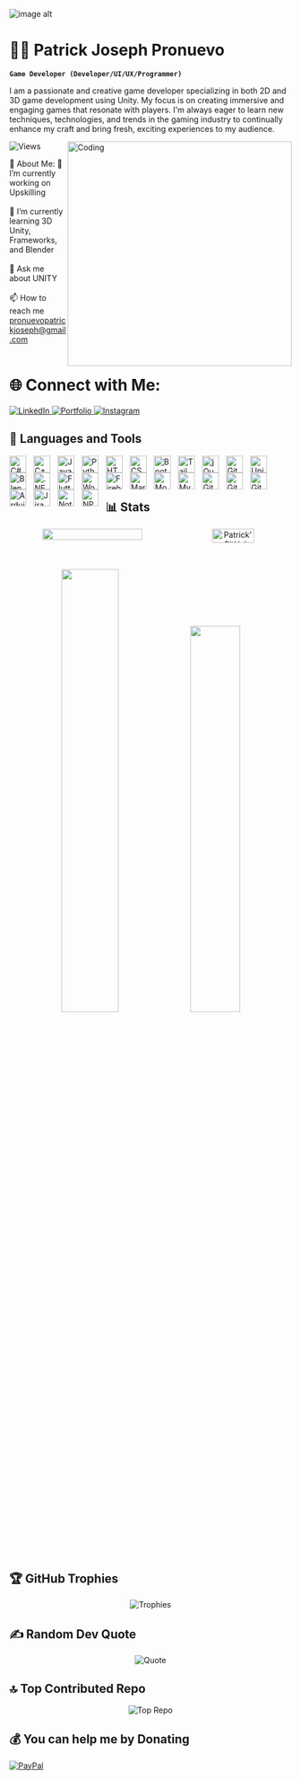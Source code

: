 ![image alt]([(https://wallpapercat.com/w/full/c/7/e/5823589-2920x1640-desktop-hd-boy-programmer-wallpaper-image.jpg)](https://github.com/3xjoseph/3xjoseph/blob/08e87fe84ac53349e2017ed850424a1796adc073/Patrick%20joseph%20pronuevo.png)) 
# 👨‍💻 Patrick Joseph Pronuevo

**`Game Developer (Developer/UI/UX/Programmer)`**

I am a passionate and creative game developer specializing in both 2D and 3D game development using Unity. My focus is on creating immersive and engaging games that resonate with players. I'm always eager to learn new techniques, technologies, and trends in the gaming industry to continually enhance my craft and bring fresh, exciting experiences to my audience.

<img align="right" alt="Coding" width="400" src="https://media.tenor.com/fmNdyGN4z5kAAAAi/hacking-lucy.gif">
<img src="https://visitcount.itsvg.in/api?id=knjk&icon=0&color=0" alt="Views"/>

💫 About Me:
🔭 I’m currently working on Upskilling<br><br>
🌱 I’m currently learning 3D Unity, Frameworks, and Blender<br><br>
💬 Ask me about UNITY<br><br>
📫 How to reach me pronuevopatrickjoseph@gmail.com<br><br>

# 🌐 Connect with Me:
<a href="https://www.linkedin.com/in/patrick-joseph-pronuevo">
  <img src="https://img.shields.io/badge/LinkedIn-%230A66C2.svg?logo=LinkedIn&logoColor=white" alt="LinkedIn" />
</a>
<a href="https://patrickjoseph-pronuevos-portfolio.vercel.app/">
  <img src="https://img.shields.io/badge/Portfolio-%231DBF7E.svg?logo=about.me&logoColor=white" alt="Portfolio" />
</a>
<a href="https://instagram.com/3x.joseph">
  <img src="https://img.shields.io/badge/Instagram-%23E4405F.svg?logo=Instagram&logoColor=white" alt="Instagram" />
</a>

## 🧰 Languages and Tools

<img align="left" alt="C#" width="30px" style="padding-right:10px;" src="https://cdn.jsdelivr.net/gh/devicons/devicon/icons/csharp/csharp-original.svg"/>
<img align="left" alt="C++" width="30px" style="padding-right:10px;" src="https://cdn.jsdelivr.net/gh/devicons/devicon/icons/cplusplus/cplusplus-original.svg"/>
<img align="left" alt="Java" width="30px" style="padding-right:10px;" src="https://cdn.jsdelivr.net/gh/devicons/devicon/icons/java/java-original.svg"/>
<img align="left" alt="Python" width="30px" style="padding-right:10px;" src="https://cdn.jsdelivr.net/gh/devicons/devicon/icons/python/python-original.svg"/>

<img align="left" alt="HTML5" width="30px" style="padding-right:10px;" src="https://cdn.jsdelivr.net/gh/devicons/devicon/icons/html5/html5-original.svg"/>
<img align="left" alt="CSS3" width="30px" style="padding-right:10px;" src="https://cdn.jsdelivr.net/gh/devicons/devicon/icons/css3/css3-original.svg"/>
<img align="left" alt="Bootstrap" width="30px" style="padding-right:10px;" src="https://cdn.jsdelivr.net/gh/devicons/devicon/icons/bootstrap/bootstrap-original.svg"/>
<img align="left" alt="TailwindCSS" width="30px" style="padding-right:10px;" src="https://cdn.jsdelivr.net/gh/devicons/devicon/icons/tailwindcss/tailwindcss-original.svg"/>
<img align="left" alt="jQuery" width="30px" style="padding-right:10px;" src="https://cdn.jsdelivr.net/gh/devicons/devicon/icons/jquery/jquery-original.svg"/>
<img align="left" alt="GitHub Pages" width="30px" style="padding-right:10px;" src="https://cdn.jsdelivr.net/gh/devicons/devicon/icons/github/github-original.svg"/>

<img align="left" alt="Unity" width="30px" style="padding-right:10px;" src="https://cdn.jsdelivr.net/gh/devicons/devicon/icons/unity/unity-original.svg"/>
<img align="left" alt="Blender" width="30px" style="padding-right:10px;" src="https://cdn.jsdelivr.net/gh/devicons/devicon/icons/blender/blender-original.svg"/>

<img align="left" alt=".NET" width="30px" style="padding-right:10px;" src="https://cdn.jsdelivr.net/gh/devicons/devicon/icons/dot-net/dot-net-original.svg"/>
<img align="left" alt="Flutter" width="30px" style="padding-right:10px;" src="https://cdn.jsdelivr.net/gh/devicons/devicon/icons/flutter/flutter-original.svg"/>
<img align="left" alt="WordPress" width="30px" style="padding-right:10px;" src="https://cdn.jsdelivr.net/gh/devicons/devicon/icons/wordpress/wordpress-original.svg"/>

<img align="left" alt="Firebase" width="30px" style="padding-right:10px;" src="https://cdn.jsdelivr.net/gh/devicons/devicon/icons/firebase/firebase-original.svg"/>
<img align="left" alt="MariaDB" width="30px" style="padding-right:10px;" src="https://cdn.jsdelivr.net/gh/devicons/devicon/icons/mariadb/mariadb-original.svg"/>
<img align="left" alt="MongoDB" width="30px" style="padding-right:10px;" src="https://cdn.jsdelivr.net/gh/devicons/devicon/icons/mongodb/mongodb-original.svg"/>
<img align="left" alt="MySQL" width="30px" style="padding-right:10px;" src="https://cdn.jsdelivr.net/gh/devicons/devicon/icons/mysql/mysql-original.svg"/>

<img align="left" alt="Git" width="30px" style="padding-right:10px;" src="https://cdn.jsdelivr.net/gh/devicons/devicon/icons/git/git-original.svg"/>
<img align="left" alt="GitHub" width="30px" style="padding-right:10px;" src="https://cdn.jsdelivr.net/gh/devicons/devicon/icons/github/github-original.svg"/>
<img align="left" alt="GitLab" width="30px" style="padding-right:10px;" src="https://cdn.jsdelivr.net/gh/devicons/devicon/icons/gitlab/gitlab-original.svg"/>

<img align="left" alt="Arduino" width="30px" style="padding-right:10px;" src="https://cdn.jsdelivr.net/gh/devicons/devicon/icons/arduino/arduino-original.svg"/>
<img align="left" alt="Jira" width="30px" style="padding-right:10px;" src="https://cdn.jsdelivr.net/gh/devicons/devicon/icons/jira/jira-original.svg"/>
<img align="left" alt="Notion" width="30px" style="padding-right:10px;" src="https://cdn.jsdelivr.net/gh/devicons/devicon/icons/notion/notion-original.svg"/>
<img align="left" alt="NPM" width="30px" style="padding-right:10px;" src="https://upload.wikimedia.org/wikipedia/commons/d/db/Npm-logo.svg"/>

<br /> <!-- Ensures a break after the last group -->

<br /> <!-- This additional break separates the icons from the Stats header -->

## 📊 Stats

<div align="center">
  <!-- Top: Streak stats -->
  <div style="display: flex; justify-content: space-around; width: 100%;">
    <img src="https://github-readme-streak-stats.herokuapp.com/?user=3xjoseph&theme=panda&hide_border=false" width="60%">
    <a href="https://github.com/3xjoseph">
      <img src="https://github-profile-summary-cards.vercel.app/api/cards/profile-details?username=3xjoseph&theme=panda&hide_border=false&include_all_commits=true&count_private=false" alt="Patrick's GitHub Contribution" width="60%">
    </a>
  </div>
  
  <!-- Bottom: Other stats side by side -->
  <img src="https://github-readme-stats.vercel.app/api?username=3xjoseph&theme=panda&hide_border=false&include_all_commits=true&count_private=false" width="45%">
  <img src="https://github-readme-stats.vercel.app/api/top-langs/?username=3xjoseph&theme=panda&hide_border=false&include_all_commits=true&count_private=false&layout=compact" width="42%">
</div>
 
## 🏆 GitHub Trophies
<p align="center">
 <img src="https://github-profile-trophy.vercel.app/?username=3xjoseph&theme=tokyonight&no-frame=false&no-bg=false&margin-w=4&row=1&column=3" alt="Trophies"/>
</p>

## ✍️ Random Dev Quote
<p align="center">
 <img src="https://quotes-github-readme.vercel.app/api?type=vetical&theme=tokyonight" alt="Quote"/>
</p>

## 🔝 Top Contributed Repo
<p align="center">
 <img src="https://github-contributor-stats.vercel.app/api?username=3xjoseph&limit=5&theme=tokyonight&combine_all_yearly_contributions=true" alt="Top Repo"/>
</p>

## 💰 You can help me by Donating
[![PayPal](https://img.shields.io/badge/PayPal-00457C?style=for-the-badge&logo=paypal&logoColor=white)](https://paypal.me/3xjosephpro) 
